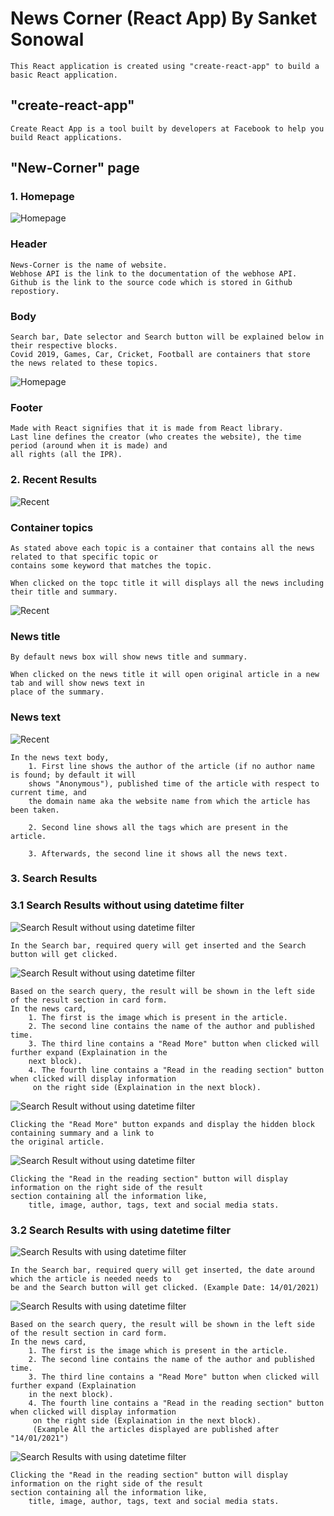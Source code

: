 # News Corner (React App) By Sanket Sonowal

    This React application is created using "create-react-app" to build a basic React application.

## "create-react-app"

    Create React App is a tool built by developers at Facebook to help you build React applications.

## "New-Corner" page

### 1. Homepage

![Homepage](https://github.com/KomeOn/news-corner/blob/e1785ebc51d6de45b839cb75b685463b20197d6a/pictures/Homepage1.png)

### Header

    News-Corner is the name of website.
    Webhose API is the link to the documentation of the webhose API.
    Github is the link to the source code which is stored in Github repostiory.

### Body

    Search bar, Date selector and Search button will be explained below in their respective blocks.
    Covid 2019, Games, Car, Cricket, Football are containers that store the news related to these topics.

![Homepage](https://github.com/KomeOn/news-corner/blob/e1785ebc51d6de45b839cb75b685463b20197d6a/pictures/Homepage2.png)

### Footer

    Made with React signifies that it is made from React library.
    Last line defines the creator (who creates the website), the time period (around when it is made) and 
    all rights (all the IPR).

### 2. Recent Results

![Recent](https://github.com/KomeOn/news-corner/blob/e1785ebc51d6de45b839cb75b685463b20197d6a/pictures/Recent1.png)

### Container topics

    As stated above each topic is a container that contains all the news related to that specific topic or 
    contains some keyword that matches the topic.
    
    When clicked on the topc title it will displays all the news including their title and summary.

![Recent](https://github.com/KomeOn/news-corner/blob/e1785ebc51d6de45b839cb75b685463b20197d6a/pictures/Recent2.png)

### News title

    By default news box will show news title and summary.

    When clicked on the news title it will open original article in a new tab and will show news text in
    place of the summary.

### News text

![Recent](https://github.com/KomeOn/news-corner/blob/e1785ebc51d6de45b839cb75b685463b20197d6a/pictures/Recent3.png)

    In the news text body, 
        1. First line shows the author of the article (if no author name is found; by default it will 
        shows "Anonymous"), published time of the article with respect to current time, and 
        the domain name aka the website name from which the article has been taken.

        2. Second line shows all the tags which are present in the article.

        3. Afterwards, the second line it shows all the news text.

### 3. Search Results

### 3.1 Search Results without using datetime filter

![Search Result without using datetime filter](https://github.com/KomeOn/news-corner/blob/e1785ebc51d6de45b839cb75b685463b20197d6a/pictures/Search1.png)

    In the Search bar, required query will get inserted and the Search button will get clicked. 

![Search Result without using datetime filter](https://github.com/KomeOn/news-corner/blob/e1785ebc51d6de45b839cb75b685463b20197d6a/pictures/SearchResult1.png)

    Based on the search query, the result will be shown in the left side of the result section in card form.
    In the news card, 
        1. The first is the image which is present in the article.
        2. The second line contains the name of the author and published time.
        3. The third line contains a "Read More" button when clicked will further expand (Explaination in the 
        next block).
        4. The fourth line contains a "Read in the reading section" button when clicked will display information
         on the right side (Explaination in the next block).

![Search Result without using datetime filter](https://github.com/KomeOn/news-corner/blob/e1785ebc51d6de45b839cb75b685463b20197d6a/pictures/SearchResult2.png)

    Clicking the "Read More" button expands and display the hidden block containing summary and a link to 
    the original article.

![Search Result without using datetime filter](https://github.com/KomeOn/news-corner/blob/e1785ebc51d6de45b839cb75b685463b20197d6a/pictures/SearchResult3.png)

    Clicking the "Read in the reading section" button will display information on the right side of the result 
    section containing all the information like,
        title, image, author, tags, text and social media stats. 

### 3.2 Search Results with using datetime filter

![Search Results with using datetime filter](https://github.com/KomeOn/news-corner/blob/e1785ebc51d6de45b839cb75b685463b20197d6a/pictures/Search2.png)

    In the Search bar, required query will get inserted, the date around which the article is needed needs to 
    be and the Search button will get clicked. (Example Date: 14/01/2021)

![Search Results with using datetime filter](https://github.com/KomeOn/news-corner/blob/e1785ebc51d6de45b839cb75b685463b20197d6a/pictures/SearchResult4.png)

    Based on the search query, the result will be shown in the left side of the result section in card form.
    In the news card, 
        1. The first is the image which is present in the article.
        2. The second line contains the name of the author and published time.
        3. The third line contains a "Read More" button when clicked will further expand (Explaination 
        in the next block).
        4. The fourth line contains a "Read in the reading section" button when clicked will display information
         on the right side (Explaination in the next block). 
         (Example All the articles displayed are published after "14/01/2021")

![Search Results with using datetime filter](https://github.com/KomeOn/news-corner/blob/e1785ebc51d6de45b839cb75b685463b20197d6a/pictures/SearchResult5.png)

    Clicking the "Read in the reading section" button will display information on the right side of the result 
    section containing all the information like,
        title, image, author, tags, text and social media stats.
